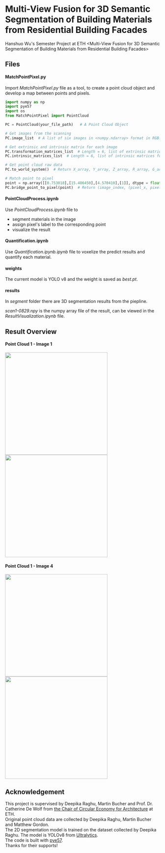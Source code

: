 # Multi-View Fusion for 3D Semantic Segmentation of Building Materials from Residential Building Facades

Hanshuo Wu's Semester Project at ETH  &lt;Multi-View Fusion for 3D Semantic Segmentation of Building Materials from Residential Building Facades>

## Files

#### MatchPointPixel.py

Import _MatchPointPixel.py_ file as a tool, to create a point cloud object and develop a map between points and pixels.  

```python
import numpy as np
import pye57
import os
from MatchPointPixel import PointCloud

PC = PointCloud(your_file_path)   # A Point Cloud Object

# Get images from the scanning
PC.image_list  # A list of six images in <numpy.ndarray> format in RGB.

# Get extrinsic and intrinsic matrix for each image
PC.transformation_matrices_list  # Length = 6, list of extrinsic matrices for six images.
PC.intrinsic_matrices_list  # Length = 6, list of intrinsic matrices for six images.

# Get point cloud raw data
PC.to_world_system()  # Return X_array, Y_array, Z_array, R_array, G_array, B_array, I_array, transformation_matrix.

# Match point to pixel
point = np.array([[0.753018],[15.486450],[4.570410],[1]], dtype = float)
PC.bridge_point_to_pixel(point)  # Return (image_index, (pixel_x, pixel_y)) and polt the result
```

#### PointCloudProcess.ipynb

Use _PointCloudProcess.ipynb_ file to  
* segment materials in the image  
* assign pixel's label to the corresponding point  
* visualize the result  

#### Quantification.ipynb

Use _Quantification.ipynb.ipynb_ file to voxelize the predict results and quantify each material.  

#### weights

The current model is YOLO v8 and the weight is saved as _best.pt_.

#### results

In _segment_ folder there are 3D segmentation results from the piepline.

_scan1-0829.npy_ is the numpy array file of the result, can be viewed in the _ResultVisualization.ipynb_ file.

## Result Overview

#### Point Cloud 1 - Image 1
<img src="https://github.com/wuhanshuo/image-pointcloud-bridge/assets/63944310/c1e1e351-7ccf-40f2-bbe5-d5ecdb5b8d2a" height="333"/>
<img src="https://github.com/wuhanshuo/Multi-View-Fusion-3D-Scene/assets/63944310/b5c63d5f-0333-4bcc-aeb7-7d413311e129" height="333"/>

#### Point Cloud 1 - Image 4
<img src="https://github.com/wuhanshuo/Multi-View-Fusion-3D-Scene/assets/63944310/a63f37df-7716-4c2a-96a4-f8191fbab269" height="333"/>
<img src="https://github.com/wuhanshuo/Multi-View-Fusion-3D-Scene/assets/63944310/1a790a2a-2494-4573-b234-38d0f02eceee" height="333"/>

## Acknowledgement
This project is supervised by Deepika Raghu, Martin Bucher and Prof. Dr. Catherine De Wolf from [the Chair of Circular Economy for Architecture](https://cea.ibi.ethz.ch/) at ETH.  
Original point cloud data are collected by Deepika Raghu, Martin Bucher and Matthew Gordon.  
The 2D segmentation model is trained on the dataset collected by Deepika Raghu. The model is YOLOv8 from [Ultralytics](https://github.com/ultralytics/ultralytics).  
The code is built with [pye57](https://github.com/davidcaron/pye57).  
Thanks for their supports!

